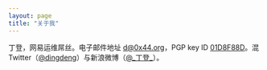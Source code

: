```yaml
---
layout: page
title: "关于我"
---
```


丁登，网易运维屌丝。电子邮件地址 <d@0x44.org>，PGP key ID [01D8F88D](http://subkeys.pgp.net:11371/pks/lookup?op=get&search=0x8F752E0001D8F88D)。混 Twitter（[@dingdeng](https://twitter.com/dingdeng)）与新浪微博（[@\_丁登\_](http://weibo.com/bofh)）。

